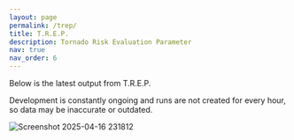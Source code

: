 ```yaml
---
layout: page
permalink: /trep/
title: T.R.E.P.
description: Tornado Risk Evaluation Parameter
nav: true
nav_order: 6
---
```


Below is the latest output from T.R.E.P.

Development is constantly ongoing and runs are not created for every hour, so data may be inaccurate or outdated.

![Screenshot 2025-04-16 231812](https://github.com/user-attachments/assets/8b6d628e-451e-4cb0-abbf-efd5be173c48)
